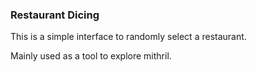 ### Restaurant Dicing

This is a simple interface to randomly select a restaurant.

Mainly used as a tool to explore mithril.
